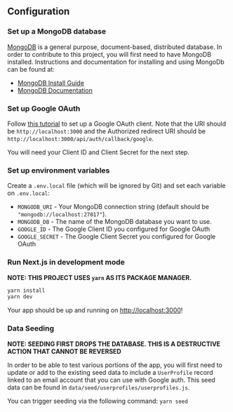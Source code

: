 ## Configuration

### Set up a MongoDB database

[MongoDB](https://www.mongodb.com/) is a general purpose, document-based, distributed database. In order to contribute to this project, you will first need to have MongoDB installed.
Instructions and documentation for installing and using MongoDb can be found at:

- [MongoDB Install Guide](https://docs.mongodb.com/guides/server/install/)
- [MongoDB Documentation](https://docs.mongodb.com/manual/)

### Set up Google OAuth

Follow [this tutorial](https://developers.google.com/identity/sign-in/web/sign-in) to set up a Google OAuth client. Note that the URI should be `http://localhost:3000` and the Authorized redirect URI should be `http://localhost:3000/api/auth/callback/google`.

You will need your Client ID and Client Secret for the next step.

### Set up environment variables

Create a `.env.local` file (which will be ignored by Git) and set each variable on `.env.local`:

- `MONGODB_URI` - Your MongoDB connection string (default should be `"mongodb://localhost:27017"`).
- `MONGODB_DB` - The name of the MongoDB database you want to use.
- `GOOGLE_ID` - The Google Client ID you configured for Google OAuth
- `GOOGLE_SECRET` - The Google Client Secret you configured for Google OAuth

### Run Next.js in development mode

**NOTE: THIS PROJECT USES `yarn` AS ITS PACKAGE MANAGER.**

```bash
yarn install
yarn dev
```

Your app should be up and running on [http://localhost:3000](http://localhost:3000)!

### Data Seeding

**NOTE: SEEDING FIRST DROPS THE DATABASE. THIS IS A DESTRUCTIVE ACTION THAT CANNOT BE REVERSED**

In order to be able to test various portions of the app, you will first need to update or add to the existing seed data to include a `UserProfile` record linked to an email account that you can use with Google auth. This seed data can be found in `data/seed/userprofiles/userprofiles.js`.

You can trigger seeding via the following command:
`yarn seed`
